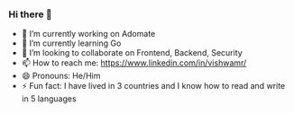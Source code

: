 ### Hi there 👋

<!--
**vishwamraval/vishwamraval** is a ✨ _special_ ✨ repository because its `README.md` (this file) appears on your GitHub profile.

Here are some ideas to get you started:
-->

- 🔭 I’m currently working on Adomate
- 🌱 I’m currently learning Go
- 👯 I’m looking to collaborate on Frontend, Backend, Security
- 📫 How to reach me: https://www.linkedin.com/in/vishwamr/
- 😄 Pronouns: He/Him
- ⚡ Fun fact: I have lived in 3 countries and I know how to read and write in 5 languages

